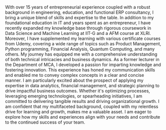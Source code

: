 With over 15 years of entrepreneurial experience coupled with a robust background in engineering, education, and functional ERP consultancy, I bring a unique blend of skills and expertise to the table.
In addition to my foundational education in IT and years spent as an entrepreneur, I have recently expanded my knowledge base through rigorous coursework in Data Science and Machine Learning at IIT-G and a AFM course at XLRI. Moreover, I have supplemented my learning with various certificate courses from Udemy, covering a wide range of topics such as Product Management, Python programming, Financial Analysis, Quantum Computing, and many others.
My journey has equipped me with a comprehensive understanding of both technical intricacies and business dynamics. As a former lecturer in the Department of MCA, I developed a passion for imparting knowledge and fostering innovation. This experience has honed my communication skills and enabled me to convey complex concepts in a clear and concise manner.
I am particularly excited about the prospect of applying my expertise in data analytics, financial management, and strategic planning to drive impactful business outcomes. Whether it's optimizing processes, leveraging emerging technologies, or spearheading initiatives, I am committed to delivering tangible results and driving organizational growth.
I am confident that my multifaceted background, coupled with my relentless drive for learning and growth, makes me a valuable asset. I am eager to explore how my skills and experiences align with your needs and contribute to the continued success of your team.
